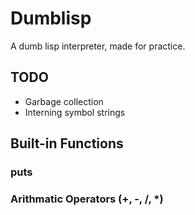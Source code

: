 # Dumblisp

A dumb lisp interpreter, made for practice.

## TODO
- Garbage collection
- Interning symbol strings

## Built-in Functions
### puts

### Arithmatic Operators (+, -, /, *)
